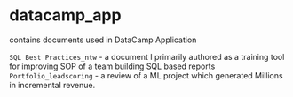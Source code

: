 # datacamp_app
contains documents used in DataCamp Application

`SQL Best Practices_ntw` - a document I primarily authored as a training tool for improving SOP of a team building SQL based reports
`Portfolio_leadscoring` - a review of a ML project which generated Millions in incremental revenue.
